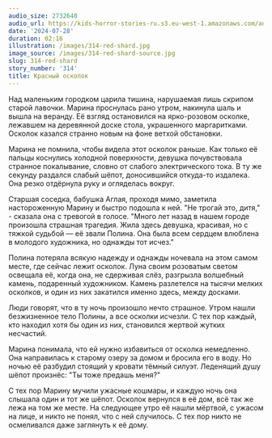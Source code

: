 ```yaml
---
audio_size: 2732640
audio_url: https://kids-horror-stories-ru.s3.eu-west-1.amazonaws.com/audio/314-red-shard.mp3
date: '2024-07-28'
duration: 02:16
illustration: /images/314-red-shard.jpg
image_source: /images/314-red-shard-source.jpg
slug: 314-red-shard
story_number: '314'
title: Красный осколок
---
```


Над маленьким городком царила тишина, нарушаемая лишь скрипом старой лавочки. Марина проснулась рано утром, накинула шаль и вышла на веранду. Её взгляд остановился на ярко-розовом осколке, лежавшем на деревянной доске стола, украшенного маргаритками. Осколок казался странно новым на фоне ветхой обстановки.

Марина не помнила, чтобы видела этот осколок раньше. Как только её пальцы коснулись холодной поверхности, девушка почувствовала странное покалывание, словно от слабого электрического тока. В ту же секунду раздался слабый шёпот, доносившийся откуда-то издалека. Она резко отдёрнула руку и огляделась вокруг.

Старшая соседка, бабушка Аглая, проходя мимо, заметила настороженную Марину и быстро подошла к ней. "Не трогай это, дитя," - сказала она с тревогой в голосе. "Много лет назад в нашем городе произошла страшная трагедия. Жила здесь девушка, красивая, но с тяжкой судьбой — её звали Полина. Она была всем сердцем влюблена в молодого художника, но однажды тот исчез."

Полина потеряла всякую надежду и однажды ночевала на этом самом месте, где сейчас лежит осколок. Луна своим розоватым светом освещала её, когда она, не сдерживая слёз, разгрызла волшебный камень, подаренный художником. Камень разлетелся на тысячи мелких осколков, и один из них закатился именно здесь, между досками.

Люди говорят, что в ту ночь произошло нечто страшное. Утром нашли безжизненное тело Полины, а все осколки исчезли. С тех пор каждый, кто находил хотя бы один из них, становился жертвой жутких несчастий.

Марина понимала, что ей нужно избавиться от осколка немедленно. Она направилась к старому озеру за домом и бросила его в воду. Но ночью её разбудил стоящий у кровати тёмный силуэт. Леденящий душу шёпот произнёс: "Ты тоже предашь меня?"

С тех пор Марину мучили ужасные кошмары, и каждую ночь она слышала один и тот же шёпот. Осколок вернулся в её дом, всё так же лежа на том же месте. На следующее утро её нашли мёртвой, с ужасом на лице, и никто не понял, что с ней случилось. С тех пор никто не осмеливался даже заглянуть к её дому.
